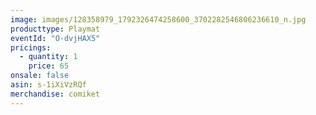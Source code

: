 ```yaml
---
image: images/128358979_1792326474258600_3702282546806236610_n.jpg
producttype: Playmat
eventId: "O-dvjHAX5"
pricings:
  - quantity: 1
    price: 65
onsale: false
asin: s-1iXiVzRQf
merchandise: comiket
---
```

